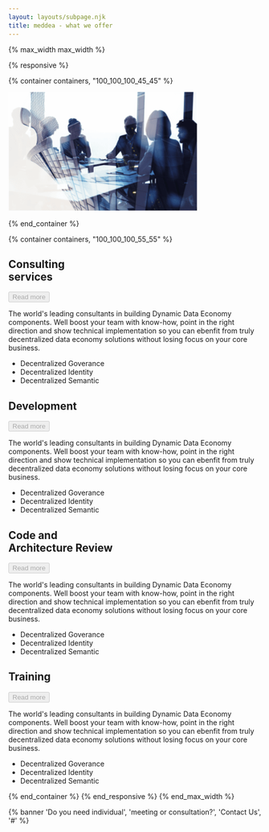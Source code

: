 ```yaml
---
layout: layouts/subpage.njk
title: meddea - what we offer
---
```


{% max_width max_width %}

{% responsive %}

{% container containers, "100_100_100_45_45" %}

<picture>
  <source media="(min-width: 1240px)" srcset="/img/bg-subpage-desktop.png">
  <source media="(min-width: 768px)" srcset="/img/bg-subpage-tablet.png">
  <source srcset="/img/bg-subpage-mobile.png">
  <img src="/img/bg-subpage-mobile.png" alt="" width="377" height="236">
</picture>

{% end_container %}

{% container containers, "100_100_100_55_55" %}

<div class="accordion-container">
<div class="accordion-spacer-top"></div>
<div id="accordion" class="accordion">

<div class="accordion__control-parrent responsive">
  <h2 class="accordion__title">
    Consulting<br>
    services
  </h2>
  <button class="accordion__control" type="button" disabled="disabled" aria-disabled="true" aria-expanded="true" aria-controls="accordion-panel-1" id="accordion-control-1">
    Read more
  </button>
</div>

<div class="accordion__panel" id="accordion-panel-1" role="region" aria-labelledby="accordion-control-1">
<div class="accordion-item__spacer-inner-1"></div>

The world's leading consultants in building Dynamic Data Economy components. Well boost your team with know-how, point in the right direction and show technical implementation so you can ebenfit from truly decentralized data economy solutions without losing focus on your core business.

* Decentralized Goverance
* Decentralized Identity
* Decentralized Semantic

<div class="accordion-item__spacer-inner-2"></div>
</div>

<div class="accordion__control-parrent responsive">
  <h2 class="accordion__title">
    Development
  </h2>
  <button class="accordion__control" type="button" disabled="disabled" aria-disabled="true" aria-expanded="true" aria-controls="accordion-panel-2" id="accordion-control-2">
    Read more
  </button>
</div>

<div class="accordion__panel" id="accordion-panel-2" role="region" aria-labelledby="accordion-control-2">
<div class="accordion-item__spacer-inner-1"></div>

The world's leading consultants in building Dynamic Data Economy components. Well boost your team with know-how, point in the right direction and show technical implementation so you can ebenfit from truly decentralized data economy solutions without losing focus on your core business.

* Decentralized Goverance
* Decentralized Identity
* Decentralized Semantic

<div class="accordion-item__spacer-inner-2"></div>

</div>

<div class="accordion__control-parrent responsive">
<h2 class="accordion__title">
Code and<br> Architecture Review
</h2>
<button class="accordion__control" type="button" disabled="disabled" aria-disabled="true" aria-expanded="true" aria-controls="accordion-panel-3" id="accordion-control-3">
Read more
</button>
</div>

<div class="accordion__panel" id="accordion-panel-3" role="region" aria-labelledby="accordion-control-3">
<div class="accordion-item__spacer-inner-1"></div>

The world's leading consultants in building Dynamic Data Economy components. Well boost your team with know-how, point in the right direction and show technical implementation so you can ebenfit from truly decentralized data economy solutions without losing focus on your core business.

* Decentralized Goverance
* Decentralized Identity
* Decentralized Semantic

<div class="accordion-item__spacer-inner-2"></div>
</div>

<div class="accordion__control-parrent responsive">
<h2 class="accordion__title">
Training
</h2>
<button class="accordion__control" type="button" disabled="disabled" aria-disabled="true" aria-expanded="true" aria-controls="accordion-panel-4" id="accordion-control-4">
Read more
</button>
</div>

<div class="accordion__panel" id="accordion-panel-4" role="region" aria-labelledby="accordion-control-4">
<div class="accordion-item__spacer-inner-1"></div>

The world's leading consultants in building Dynamic Data Economy components. Well boost your team with know-how, point in the right direction and show technical implementation so you can ebenfit from truly decentralized data economy solutions without losing focus on your core business.

* Decentralized Goverance
* Decentralized Identity
* Decentralized Semantic

<div class="accordion-item__spacer-inner-2"></div>
</div>
</div>

<div class="accordion-spacer-bottom"></div>
</div>
{% end_container %}
{% end_responsive %}
{% end_max_width %}

{% banner 'Do you need individual', 'meeting or consultation?', 'Contact Us', '#' %}
